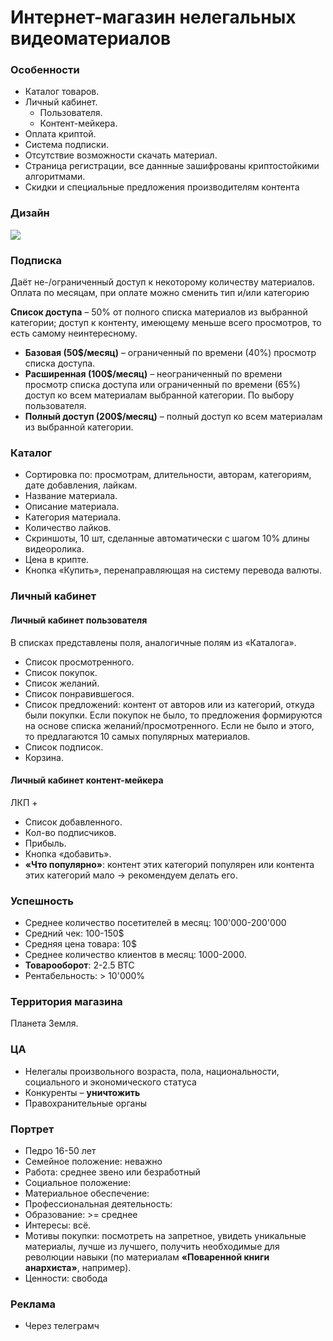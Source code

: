# Интернет-магазин нелегальных видеоматериалов
### Особенности
* Каталог товаров.
* Личный кабинет.
    * Пользователя.
    * Контент-мейкера.
* Оплата криптой.
* Система подписки.
* Отсутствие возможности скачать материал.
* Страница регистрации, все даннные зашифрованы криптостойкими алгоритмами.
* Скидки и специальные предложения производителям контента

### Дизайн
![](design.jpg)

### Подписка
Даёт не-/ограниченный доступ к некоторому количеству материалов. <br>
Оплата по месяцам, при оплате можно сменить тип и/или категорию <br>

**Список доступа** – 50% от полного списка материалов из выбранной категории; 
доступ к контенту, имеющему меньше всего просмотров, то есть самому неинтересному.

* **Базовая (50$/месяц)** – ограниченный по времени (40%) просмотр списка доступа.
* **Расширенная (100$/месяц)** – неограниченный по времени просмотр списка доступа или ограниченный по времени (65%) доступ ко всем материалам выбранной категории. По выбору пользователя.
* **Полный доступ (200$/месяц)** – полный доступ ко всем материалам из выбранной категории.


### Каталог
* Сортировка по: просмотрам, длительности, авторам, категориям, дате добавления, лайкам.
* Название материала.
* Описание материала.
* Категория материала.
* Количество лайков.
* Скриншоты, 10 шт, сделанные автоматически с шагом 10% длины видеоролика.
* Цена в крипте.
* Кнопка «Купить», перенаправляющая на систему перевода валюты.


### Личный кабинет
#### Личный кабинет пользователя
В списках представлены поля, аналогичные полям из «Каталога».
* Список просмотренного.
* Список покупок.
* Список желаний.
* Список понравившегося.
* Список предложений: контент от авторов или из категорий, откуда были покупки. Если покупок не было, то предложения формируются на основе списка желаний/просмотренного. Если не было и этого, то предлагаются 10 самых популярных материалов.
* Список подписок.
* Корзина.


#### Личный кабинет контент-мейкера
ЛКП + 
* Список добавленного.
* Кол-во подписчиков.
* Прибыль.
* Кнопка «добавить». 
* **«Что популярно»**: контент этих категорий популярен или контента этих категорий мало -> рекомендуем делать его.


### Успешность
* Среднее количество посетителей в месяц: 100'000-200'000
* Средний чек: 100-150$
* Средняя цена товара: 10$
* Среднее количество клиентов в месяц: 1000-2000.
* **Товарооборот**: 2-2.5 BTC
* Рентабельность: > 10'000%


### Территория магазина
Планета Земля.


### ЦА
* Нелегалы произвольного возраста, пола, национальности, социального и экономического статуса
* Конкуренты – **уничтожить**
* Правохранительные органы


### Портрет 
* Педро 16-50 лет
* Семейное положение: неважно
* Работа: среднее звено или безработный
* Социальное положение: 
* Материальное обеспечение:  
* Профессиональная деятельность: 
* Образование: >= среднее
* Интересы: всё.
* Мотивы покупки: посмотреть на запретное, увидеть уникальные материалы, лучше из лучшего, получить необходимые для революции навыки (по материалам **«Поваренной книги анархиста»**, например).
* Ценности: свобода


### Реклама
* Через телеграмч
